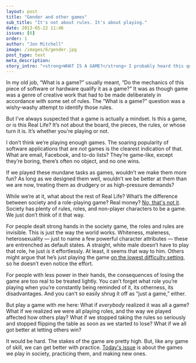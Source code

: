 ```yaml
---
layout: post
title: "Gender and other games"
sub_title: "It's not about rules. It's about playing."
date: 2013-05-22 11:46
issues: [6]
order: 1
author: "Jon Mitchell"
image: /images/6/gender.jpg
post_type: text
meta_description: 
story_intro: "<strong>WHAT IS A GAME?</strong> I probably heard this question asked aloud a hundred times while covering technology. It was always asked in a way that seemed backwards to me, so I’m afraid I must ask it again."
---
```

In my old job, “What is a game?” usually meant, “Do the mechanics of this piece of software or hardware qualify it as a game?” It was as though game was a genre of creative work that had to be made deliberately in accordance with some set of rules. The “What is a game?” question was a wishy-washy attempt to identify those rules.

But I’ve always suspected that a game is actually a mindset. Is this a game, or is this Real Life? It’s not about the board, the pieces, the rules, or whose turn it is. It’s whether you're playing or not.

I don’t think we’re playing enough games. The soaring popularity of software applications that are *not* games is the clearest indication of that. What are email, Facebook, and to-do lists? They’re game-like, except they’re boring, there’s often no object, and no one wins.

If we played these mundane tasks as games, wouldn’t we make them more fun? As long as we designed them well, wouldn’t we be better at them than we are now, treating them as drudgery or as high-pressure demands?

While we’re at it, what about the rest of Real Life? What’s the difference between society and a role-playing game? Real money? [No, that's not it](http://en.wikipedia.org/wiki/Economy_of_Second_Life). Society has plenty of rules, roles, and non-player characters to be a game. We just don’t think of it that way.

For people dealt strong hands in the society game, the roles and rules are invisible. This is just the way the world works. Whiteness, maleness, heterosexuality — just to name a few powerful character attributes — these are entrenched as default states. A straight, white male doesn’t have to play that role, he just *is* it effortlessly. At least, it seems that way to him. Others might argue that he’s just playing the game [on the lowest difficulty setting](http://whatever.scalzi.com/2012/05/15/straight-white-male-the-lowest-difficulty-setting-there-is/), so he doesn’t even notice the effort.

For people with less power in their hands, the consequences of losing the game are too real to be treated lightly. You can’t forget what role you’re playing when you’re constantly being reminded of it, its otherness, its disadvantages. And you can’t so easily shrug it off as “just a game,” either.

But play a game with me here: What if *everybody* realized it was all a game? What if we realized we were all playing roles, and the way we played affected how others play? What if we stopped taking the rules so seriously and stopped flipping the table as soon as we started to lose? What if we all got better at letting others win?

It would be hard. The stakes of the game are pretty high. But, like any game of skill, we can get better with practice. [Today's issue](/issue/6) is about the games we play in society, practicing them, and making new ones.